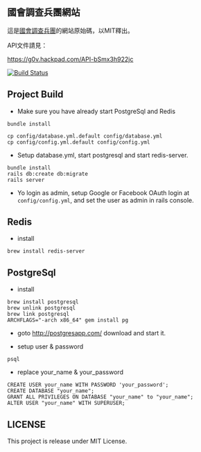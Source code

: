 ## 國會調查兵團網站

這是[國會調查兵團](https://cic.tw)的網站原始碼，以MIT釋出。

API文件請見：

https://g0v.hackpad.com/API-bSmx3h922jc

[![Build Status](https://travis-ci.org/cic-tw/cic-website.svg?branch=master)](https://travis-ci.org/cic-tw/cic-website)

## Project Build

- Make sure you have already start PostgreSql and Redis

```
bundle install
```

```
cp config/database.yml.default config/database.yml
cp config/config.yml.default config/config.yml
```

- Setup database.yml, start postgresql and start redis-server.

```
bundle install
rails db:create db:migrate
rails server
```

- Yo login as admin, setup Google or Facebook OAuth login at `config/config.yml`, and set the user as admin in rails console.

## Redis

- install

```
brew install redis-server
```

## PostgreSql

- install

```
brew install postgresql
brew unlink postgresql
brew link postgresql
ARCHFLAGS="-arch x86_64" gem install pg
```

- goto http://postgresapp.com/ download and start it.

- setup user & password

```
psql
```

- replace your_name & your_password

```
CREATE USER your_name WITH PASSWORD 'your_password';
CREATE DATABASE "your_name";
GRANT ALL PRIVILEGES ON DATABASE "your_name" to "your_name";
ALTER USER "your_name" WITH SUPERUSER;
```

## LICENSE
This project is release under MIT License.

